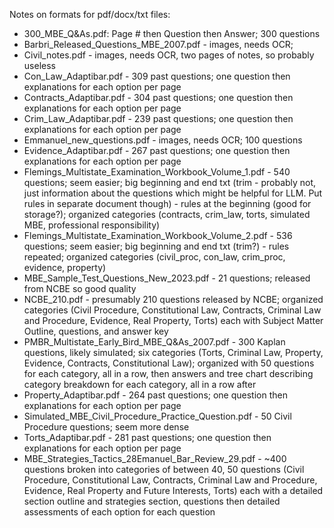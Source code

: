 Notes on formats for pdf/docx/txt files:

- 300_MBE_Q&As.pdf: Page # then Question then Answer; 300 questions
- Barbri_Released_Questions_MBE_2007.pdf - images, needs OCR; 
- Civil_notes.pdf - images, needs OCR, two pages of notes, so probably useless
- Con_Law_Adaptibar.pdf - 309 past questions; one question then explanations for each option per page
- Contracts_Adaptibar.pdf - 304 past questions; one question then explanations for each option per page
- Crim_Law_Adaptibar.pdf - 239 past questions; one question then explanations for each option per page
- Emmanuel_new_questions.pdf - images, needs OCR; 100 questions
- Evidence_Adaptibar.pdf - 267 past questions; one question then explanations for each option per page
- Flemings_Multistate_Examination_Workbook_Volume_1.pdf - 540 questions; seem easier; big beginning and end txt (trim - probably not, just information about the questions which might be helpful for LLM. Put rules in separate document though) - rules at the beginning (good for storage?); organized categories (contracts, crim_law, torts, simulated MBE, professional responsibility)
- Flemings_Multistate_Examination_Workbook_Volume_2.pdf - 536 questions; seem easier; big beginning and end txt (trim?) - rules repeated; organized categories (civil_proc, con_law, crim_proc, evidence, property)
- MBE_Sample_Test_Questions_New_2023.pdf - 21 questions; released from NCBE so good quality
- NCBE_210.pdf - presumably 210 questions released by NCBE; organized categories (Civil Procedure, Constitutional Law, Contracts, Criminal Law and Procedure, Evidence, Real Property, Torts) each with Subject Matter Outline, questions, and answer key
- PMBR_Multistate_Early_Bird_MBE_Q&As_2007.pdf - 300 Kaplan questions, likely simulated; six categories (Torts, Criminal Law, Property, Evidence, Contracts, Constitutional Law); organized with 50 questions for each category, all in a row, then answers and tree chart describing category breakdown for each category, all in a row after
-  Property_Adaptibar.pdf - 264 past questions; one question then explanations for each option per page
-  Simulated_MBE_Civil_Procedure_Practice_Question.pdf - 50 Civil Procedure questions; seem more dense
-  Torts_Adaptibar.pdf - 281 past questions; one question then explanations for each option per page
-  MBE_Strategies_Tactics_28Emanuel_Bar_Review_29.pdf - ~400 questions broken into categories of between 40, 50 questions (Civil Procedure, Constitutional Law, Contracts, Criminal Law and Procedure, Evidence, Real Property and Future Interests, Torts) each with a detailed section outline and strategies section, questions then detailed assessments of each option for each question